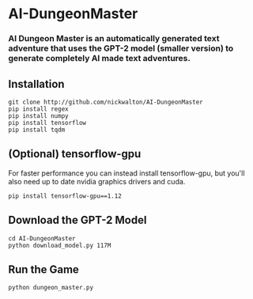 # AI-DungeonMaster

### AI Dungeon Master is an automatically generated text adventure that uses the GPT-2 model (smaller version) to generate completely AI made text adventures. 

## Installation
```
git clone http://github.com/nickwalton/AI-DungeonMaster
pip install regex
pip install numpy
pip install tensorflow
pip install tqdm
```

## (Optional) tensorflow-gpu
For faster performance you can instead install tensorflow-gpu, but you'll also need up to date nvidia graphics drivers and cuda. 
```
pip install tensorflow-gpu==1.12
```

## Download the GPT-2 Model
```
cd AI-DungeonMaster
python download_model.py 117M
```

## Run the Game
```
python dungeon_master.py
```
